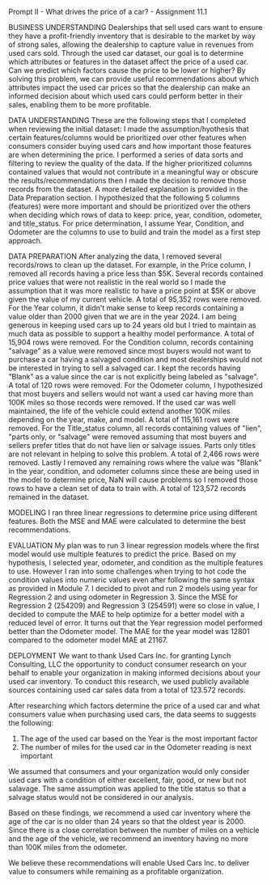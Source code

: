 Prompt II - What drives the price of a car? - Assignment 11.1

BUSINESS UNDERSTANDING
Dealerships that sell used cars want to ensure they have a profit-friendly inventory that is desirable to the market by way of strong sales, allowing 
the dealership to capture value in revenues from used cars sold.  Through the used car dataset, our goal is to determine which attributes or features in the dataset affect the price of a used car.  Can we predict which factors cause the price to be lower or higher?  By solving this problem, we can provide useful recommendations about which attributes impact the used car prices so that the dealership can make an informed decision about which used cars could perform better in their sales, enabling them to be more profitable.

DATA UNDERSTANDING
These are the following steps that I completed when reviewing the initial dataset:
I made the assumption/hyothesis that certain features/columns would be prioritized over other features when consumers consider buying used cars and
how important those features are when determining the price.  I performed a series of data sorts and filtering to review the quality of the data. If the
higher prioritized columns contained values that would not contribute in a meaningful way or obscure the results/recommendations then I made the
decision to remove those records from the dataset.  A more detailed explanation is provided in the Data Preparation section.  I hypothesized that the following 5 columns (features) were more important and should be prioritized over the others when deciding which rows of data to keep: price, year, condition, odometer, and title_status.  For price determination, I assume Year, Condition, and Odometer are the columns to use to build and train the model as a first step approach.

DATA PREPARATION
After analyzing the data, I removed several records/rows to clean up the dataset.  For example, in the Price column, I removed all records having a price less than $5K.  Several records contained price values that were not realistic in the real world so I made the assumption that it was more realistic to have a price point at $5K or above given the value of my current vehicle.  A total of 95,352 rows were removed.
For the Year column, it didn't make sense to keep records containing a value older than 2000 given that we are in the year 2024.  I am being generous
in keeping used cars up to 24 years old but I tried to maintain as much data as possible to support a healthy model performance.  A total of 15,904 rows were removed.
For the Condition column, records containing "salvage" as a value were removed since most buyers would not want to purchase a car having a salvaged
condition and most dealerships would not be interested in trying to sell a salvaged car.  I kept the records having "Blank" as a value since the car is not explicitly being labeled as "salvage".  A total of 120 rows were removed.
For the Odometer column, I hypothesized that most buyers and sellers would not want a used car having more than 100K miles so those records were removed.
If the used car was well maintained, the life of the vehicle could extend another 100K miles depending on the year, make, and model.  A total of 115,161 rows were removed.
For the Title_status column, all records containing values of "lien", "parts only, or "salvage" were removed assuming that most buyers and sellers
prefer titles that do not have lien or salvage issues.  Parts only titles are not relevant in helping to solve this problem.  A total of 2,466 rows were removed.
Lastly I removed any remaining rows where the value was "Blank" in the year, condition, and odometer columns since these are being used in the model to determine price, NaN will cause problems so I removed those rows to have a clean set of data to train with. A total of 123,572 records remained in the dataset.

MODELING
I ran three linear regressions to determine price using different features.  Both the MSE and MAE were calculated to determine the best recommendations.

EVALUATION
My plan was to run 3 linear regression models where the first model would use multiple features to predict the price.  Based on my hypothesis, I selected year, odometer, and condition as the multiple features to use.  However I ran into some challenges when trying to hot code the condition values into numeric values even after following the same syntax as provided in Module 7.  I decided to pivot and run 2 models using year for Regression 2 and using odometer in Regression 3.  Since the MSE for Regression 2 (254209) and Regression 3 (254591) were so close in value, I decided to compute the MAE to help optimize for a better model with a reduced level of error.  It turns out that the Year regression model performed better than the Odometer model.  The MAE for the year model was 12801 compared to the odometer model MAE at 21167.

DEPLOYMENT
We want to thank Used Cars Inc. for granting Lynch Consulting, LLC the opportunity to conduct consumer research on your behalf to enable your
organization in making informed decisions about your used car inventory.
To conduct this research, we used publicly available sources containing used car sales data from a total of 123.572 records.

After researching which factors determine the price of a used car and what consumers value when purchasing used cars, the data seems to suggests the 
following:
1. The age of the used car based on the Year is the most important factor
2. The number of miles for the used car in the Odometer reading is next important

We assumed that consumers and your organization would only consider used cars with a condition of either excellent, fair, good, or new but not salavage.
The same assumption was applied to the title status so that a salvage status would not be considered in our analysis.

Based on these findings, we recommend a used car inventory where the age of the car is no older than 24 years so that the oldest year is 2000.  Since
there is a close correlation between the number of miles on a vehicle and the age of the vehicle, we recommend an inventory having no more than 100K
miles from the odometer.

We believe these recommendations will enable Used Cars Inc. to deliver value to consumers while remaining as a profitable organization.
